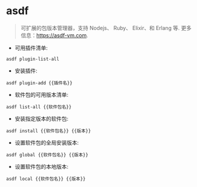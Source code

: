 # asdf

> 可扩展的包版本管理器，支持 Nodejs、 Ruby、 Elixir、和 Erlang 等.
> 更多信息：<https://asdf-vm.com>.

- 可用插件清单:

`asdf plugin-list-all`

- 安装插件:

`asdf plugin-add {{插件名}}`

- 软件包的可用版本清单:

`asdf list-all {{软件包名}}`

- 安装指定版本的软件包:

`asdf install {{软件包名}} {{版本}}`

- 设置软件包的全局安装版本:

`asdf global {{软件包名}} {{版本}}`

- 设置软件包的本地版本:

`asdf local {{软件包名}} {{版本}}`
